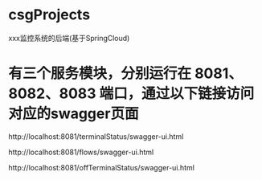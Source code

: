 # csgProjects
xxx监控系统的后端(基于SpringCloud) 

# 有三个服务模块，分别运行在 8081、8082、8083 端口，通过以下链接访问对应的swagger页面

http://localhost:8081/terminalStatus/swagger-ui.html

http://localhost:8081/flows/swagger-ui.html

http://localhost:8081/offTerminalStatus/swagger-ui.html
